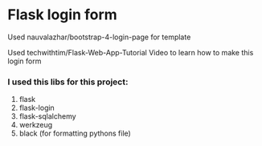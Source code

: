<h1>Flask login form</h1>

Used nauvalazhar/bootstrap-4-login-page for template

Used techwithtim/Flask-Web-App-Tutorial Video to learn how to make this login form

### I used this libs for this project:
1. flask
2. flask-login
3. flask-sqlalchemy
4. werkzeug
5. black (for formatting pythons file)

